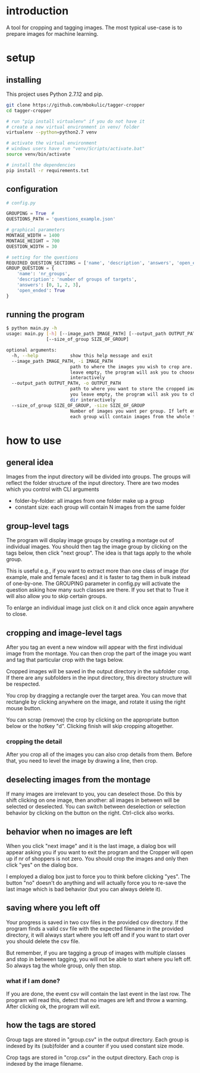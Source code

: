 # introduction
A tool for cropping and tagging images. The most typical use-case is to prepare images for machine learning.

# setup

## installing
This project uses Python 2.7.12 and pip.

```bash
git clone https://github.com/mbokulic/tagger-cropper
cd tagger-cropper

# run "pip install virtualenv" if you do not have it
# create a new virtual environment in venv/ folder
virtualenv --python=python2.7 venv

# activate the virtual environment
# windows users have run "venv/Scripts/activate.bat"
source venv/bin/activate

# install the dependencies
pip install -r requirements.txt
```

## configuration
```python
# config.py

GROUPING = True  # 
QUESTIONS_PATH = 'questions_example.json'

# graphical parameters
MONTAGE_WIDTH = 1400
MONTAGE_HEIGHT = 700
QUESTION_WIDTH = 30

# setting for the questions
REQUIRED_QUESTION_SECTIONS = ['name', 'description', 'answers', 'open_ended']
GROUP_QUESTION = {
    'name': 'nr_groups',
    'description': 'number of groups of targets',
    'answers': [0, 1, 2, 3],
    'open_ended': True
}
```

## running the program
```bash
$ python main.py -h
usage: main.py [-h] [--image_path IMAGE_PATH] [--output_path OUTPUT_PATH]
               [--size_of_group SIZE_OF_GROUP]

optional arguments:
  -h, --help            show this help message and exit
  --image_path IMAGE_PATH, -i IMAGE_PATH
                        path to where the images you wish to crop are. If you
                        leave empty, the program will ask you to choose a dir
                        interactively
  --output_path OUTPUT_PATH, -o OUTPUT_PATH
                        path to where you want to store the cropped images. If
                        you leave empty, the program will ask you to choose a
                        dir interactively
  --size_of_group SIZE_OF_GROUP, -size SIZE_OF_GROUP
                        Number of images you want per group. If left empty,
                        each group will contain images from the whole folder
```

# how to use

## general idea
Images from the input directory will be divided into groups. The groups will reflect the folder structure of the input directory. There are two modes which you control with CLI arguments

 * folder-by-folder: all images from one folder make up a group
 * constant size: each group will contain N images from the same folder

## group-level tags
The program will display image groups by creating a montage out of individual images. You should then tag the image group by clicking on the tags below, then click "next group". The idea is that tags apply to the whole group.

This is useful e.g., if you want to extract more than one class of image (for example, male and female faces) and it is faster to tag them in bulk instead of one-by-one. The GROUPING parameter in config.py will activate the question asking how many such classes are there. If you set that to True it will also allow you to skip certain groups.

To enlarge an individual image just click on it and click once again anywhere to close.

## cropping and image-level tags
After you tag an event a new window will appear with the first individual image from the montage. You can then crop the part of the image you want and tag that particular crop with the tags below.

Cropped images will be saved in the output directory in the subfolder crop. If there are any subfolders in the input directory, this directory structure will be respected.

You crop by dragging a rectangle over the target area. You can move that rectangle by clicking anywhere on the image, and rotate it using the right mouse button.

You can scrap (remove) the crop by clicking on the appropriate button below or the hotkey "d". Clicking finish will skip cropping altogether.

### cropping the detail
After you crop all of the images you can also crop details from them. Before that, you need to level the image by drawing a line, then crop.

## deselecting images from the montage
If many images are irrelevant to you, you can deselect those. Do this by shift clicking on one image, then another: all images in between will be selected or deselected. You can switch between deselection or selection behavior by clicking on the button on the right. Ctrl-click also works.

## behavior when no images are left
When you click "next image" and it is the last image, a dialog box will appear asking you if you want to exit the program and the Cropper will open up if nr of shoppers is not zero. You should crop the images and only then click "yes" on the dialog box.

I employed a dialog box just to force you to think before clicking "yes". The button "no" doesn't do anything and will actually force you to re-save the last image which is bad behavior (but you can always delete it).

## saving where you left off
Your progress is saved in two csv files in the provided csv directory. If the program finds a valid csv file with the expected filename in the provided directory, it will always start where you left off and if you want to start over you should delete the csv file. 

But remember, if you are tagging a group of images with multiple classes and stop in between tagging, you will not be able to start where you left off. So always tag the whole group, only then stop.

### what if I am done?
If you are done, the event csv will contain the last event in the last row. The program will read this, detect that no images are left and throw a warning. After clicking ok, the program will exit.

## how the tags are stored
Group tags are stored in "group.csv" in the output directory. Each group is indexed by its (sub)folder and a counter if you used constant size mode.

Crop tags are stored in "crop.csv" in the output directory. Each crop is indexed by the image filename.
